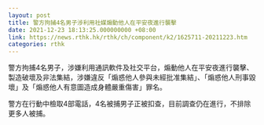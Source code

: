 ```yaml
---
layout: post
title: 警方拘捕4名男子涉利用社媒煽動他人在平安夜進行襲擊
date: 2021-12-23 18:13:25.000000000 +08:00
link: https://news.rthk.hk/rthk/ch/component/k2/1625711-20211223.htm
categories: rthk
---
```


警方拘捕4名男子，涉嫌利用通訊軟件及社交平台，煽動他人在平安夜進行襲擊、製造破壞及非法集結，涉嫌違反「煽惑他人參與未經批准集結」、「煽惑他人刑事毀壞」及「煽惑他人有意圖造成身體嚴重傷害」罪名。

警方在行動中檢取4部電話，4名被捕男子正被扣查，目前調查仍在進行，不排除更多人被捕。
